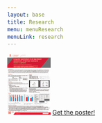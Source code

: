 ```yaml
---
layout: base
title: Research
menu: menuResearch
menuLink: research
---
```


[![alt text](poster-thumbnail.jpg)](poster.pdf) [Get the poster!](poster.pdf) 





